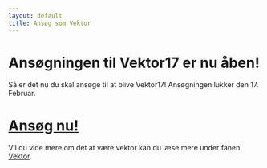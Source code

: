 ```yaml
---
layout: default
title: Ansøg som Vektor
---
```

<h1>Ansøgningen til Vektor17 er nu åben!</h1>

<p>Så er det nu du skal ansøge til at blive Vektor17! Ansøgningen lukker den 17. Februar.
</p>


<h1><a href="https://goo.gl/forms/3Nh3jj5HiL0Tpyvj1">Ansøg nu!</a></h1>

<p>Vil du vide mere om det at være vektor kan du læse mere under fanen <a href="https://blivawesome.dk/vektor.html">Vektor</a>.</p>
